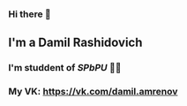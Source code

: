 ### Hi there 👋

## I'm a Damil Rashidovich ##

### I'm studdent of *SPbPU* 👨‍🎓 ###

### My VK: https://vk.com/damil.amrenov ###
